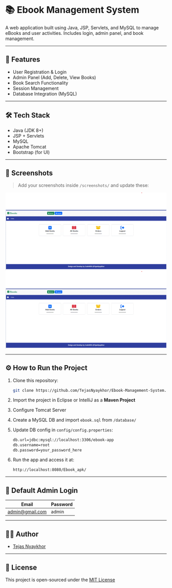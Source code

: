 # 📚 Ebook Management System

A web application built using Java, JSP, Servlets, and MySQL to manage eBooks and user activities. Includes login, admin panel, and book management.

---

## 🚀 Features

- User Registration & Login
- Admin Panel (Add, Delete, View Books)
- Book Search Functionality
- Session Management
- Database Integration (MySQL)

---

## 🛠️ Tech Stack

- Java (JDK 8+)
- JSP + Servlets
- MySQL
- Apache Tomcat
- Bootstrap (for UI)

---

## 📸 Screenshots

> Add your screenshots inside `/screenshots/` and update these:

![Login Page](screenshots/Adminpage.Gif)
![Admin Panel](screenshots/Adminpage.gif)

---

## ⚙️ How to Run the Project

1. Clone this repository:
   ```bash
   git clone https://github.com/TejasNyaykhor/Ebook-Management-System.git
   ```

2. Import the project in Eclipse or IntelliJ as a **Maven Project**

3. Configure Tomcat Server

4. Create a MySQL DB and import `ebook.sql` from `/database/`

5. Update DB config in `config/config.properties`:
   ```properties
   db.url=jdbc:mysql://localhost:3306/ebook-app
   db.username=root
   db.password=your_password_here
   ```

6. Run the app and access it at:
   ```
   http://localhost:8080/Ebook_apk/
   ```

---

## 🔐 Default Admin Login

| Email           | Password |
|----------------|----------|
| admin@gmail.com | admin    |

---

## 🧑‍💻 Author

- [Tejas Nyaykhor](https://github.com/TejasNyaykhor)

---

## 📄 License

This project is open-sourced under the [MIT License](LICENSE)
